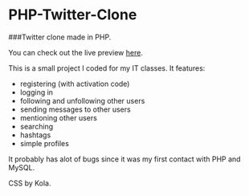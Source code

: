# PHP-Twitter-Clone
###Twitter clone made in PHP.


You can check out the live preview [here](http://www.infoprem.pl/kolu/).


This is a small project I coded for my IT classes. It features:

- registering (with activation code)
- logging in
- following and unfollowing other users
- sending messages to other users
- mentioning other users
- searching
- hashtags
- simple profiles

It probably has alot of bugs since it was my first contact with PHP and MySQL.

CSS by Kola.
